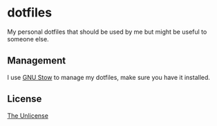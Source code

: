 # dotfiles

My personal dotfiles that should be used by me but might be useful to someone else.

## Management

I use [GNU Stow](https://www.gnu.org/software/stow/) to manage my dotfiles, make sure you have it installed.

## License

[The Unlicense](./UNLICENSE)
